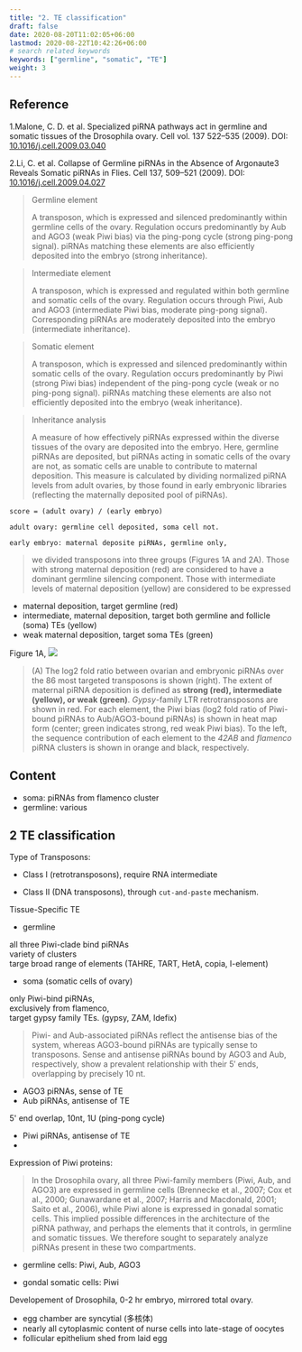```yaml
---
title: "2. TE classification"
draft: false
date: 2020-08-20T11:02:05+06:00
lastmod: 2020-08-22T10:42:26+06:00
# search related keywords
keywords: ["germline", "somatic", "TE"]
weight: 3
---
```




## Reference

1.Malone, C. D. et al. Specialized piRNA pathways act in germline and somatic tissues of the Drosophila ovary. Cell vol. 137 522–535 (2009). DOI: [10.1016/j.cell.2009.03.040](https://doi.org/10.1016/j.cell.2009.03.040)

2.Li, C. et al. Collapse of Germline piRNAs in the Absence of Argonaute3 Reveals Somatic piRNAs in Flies. Cell 137, 509–521 (2009). DOI: [10.1016/j.cell.2009.04.027](https://doi.org/10.1016/j.cell.2009.04.027)



> Germline element
>
> A transposon, which is expressed and silenced predominantly within germline cells of the ovary. Regulation occurs predominantly by Aub and AGO3 (weak Piwi bias) via the ping-pong cycle (strong ping-pong signal). piRNAs matching these elements are also efficiently deposited into the embryo (strong inheritance).

> Intermediate element    
>
>A transposon, which is expressed and regulated within both germline and somatic cells of the ovary. Regulation occurs through Piwi, Aub and AGO3 (intermediate Piwi bias, moderate ping-pong signal). Corresponding piRNAs are moderately deposited into the embryo (intermediate inheritance).

> Somatic element
>
>A transposon, which is expressed and silenced predominantly within somatic cells of the ovary. Regulation occurs predominantly by Piwi (strong Piwi bias) independent of the ping-pong cycle (weak or no ping-pong signal). piRNAs matching these elements are also not efficiently deposited into the embryo (weak inheritance).


> Inheritance analysis  
> 
> A measure of how effectively piRNAs expressed within the diverse tissues of the ovary are deposited into the embryo. Here, germline piRNAs are deposited, but piRNAs acting in somatic cells of the ovary are not, as somatic cells are unable to contribute to maternal deposition. This measure is calculated by dividing normalized piRNA levels from adult ovaries, by those found in early embryonic libraries (reflecting the maternally deposited pool of piRNAs).


```
score = (adult ovary) / (early embryo)   

adult ovary: germline cell deposited, soma cell not.

early embryo: maternal deposite piRNAs, germline only, 

```

> we divided transposons into three groups (Figures 1A and 2A). Those with strong maternal deposition (red) are considered to have a dominant germline silencing component. Those with intermediate levels of maternal deposition (yellow) are considered to be expressed


+ maternal deposition, target germline (red)    
+ intermediate, maternal deposition, target both germline and follicle (soma) TEs (yellow)    
+ weak maternal deposition, target soma TEs (green)    



Figure 1A, 
![](https://els-jbs-prod-cdn.literatumonline.com/cms/attachment/3106884c-77e2-486a-9bce-1d57ba2dd8f9/gr1.jpg)

> (A) The log2 fold ratio between ovarian and embryonic piRNAs over the 86 most targeted transposons is shown (right). The extent of maternal piRNA deposition is defined as **strong (red), intermediate (yellow), or weak (green)**. _Gypsy_-family LTR retrotransposons are shown in red. For each element, the Piwi bias (log2 fold ratio of Piwi-bound piRNAs to Aub/AGO3-bound piRNAs) is shown in heat map form (center; green indicates strong, red weak Piwi bias). To the left, the sequence contribution of each element to the _42AB_ and _flamenco_ piRNA clusters is shown in orange and black, respectively.




## Content

+ soma: piRNAs from flamenco cluster    
+ germline: various

## 2 TE classification 

Type of Transposons:

+ Class I (retrotransposons), require RNA intermediate  

+ Class II (DNA transposons), through `cut-and-paste` mechanism. 


Tissue-Specific TE

+ germline

all three Piwi-clade bind piRNAs    
variety of clusters    
targe broad range of elements (TAHRE, TART, HetA, copia, I-element)


+ soma (somatic cells of ovary)

only Piwi-bind piRNAs,     
exclusively from flamenco,    
target gypsy family TEs. (gypsy, ZAM, Idefix)



> Piwi- and Aub-associated piRNAs reflect the antisense bias of the system, whereas AGO3-bound piRNAs are typically sense to transposons. Sense and antisense piRNAs bound by AGO3 and Aub, respectively, show a prevalent relationship with their 5′ ends, overlapping by precisely 10 nt.  

  - AGO3 piRNAs, sense of TE    
  - Aub piRNAs, antisense of TE
  
  5' end overlap, 10nt, 1U (ping-pong cycle)
  
  - Piwi piRNAs, antisense of TE    
  - 
  

Expression of Piwi proteins:

> In the Drosophila ovary, all three Piwi-family members (Piwi, Aub, and AGO3) are expressed in germline cells (Brennecke et al., 2007; Cox et al., 2000; Gunawardane et al., 2007; Harris and Macdonald, 2001; Saito et al., 2006), while Piwi alone is expressed in gonadal somatic cells. This implied possible differences in the architecture of the piRNA pathway, and perhaps the elements that it controls, in germline and somatic tissues. We therefore sought to separately analyze piRNAs present in these two compartments.

+ germline cells:  Piwi, Aub, AGO3   

+ gondal somatic cells: Piwi


Developement of Drosophila, 0-2 hr embryo, mirrored total ovary.

+ egg chamber are syncytial (多核体)   
+ nearly all cytoplasmic content of nurse cells into late-stage of oocytes    
+ follicular epithelium shed from laid egg





